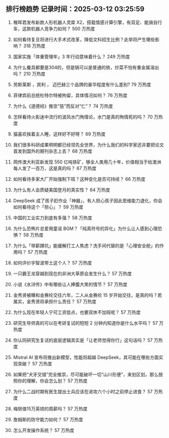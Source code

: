 
## 排行榜趋势 记录时间：2025-03-12 03:25:59
  
  1. 稚晖君发布新款人形机器人灵犀 X2，搭载情感计算引擎，有双足、能骑自行车，这款机器人竞争力如何？ 500 万热度
    
  2. 如何看待复旦将进行大手术式改革，降低文科招生比例？此举将产生哪些影响？ 318 万热度
    
  3. 国家实施「体重管理年」3 年行动意味着什么？ 249 万热度
    
  4. 为什么餐具都要是304的，但是锅可以是普通的铁，炒菜不怕有重金属溶出吗？ 210 万热度
    
  5. 劳斯莱斯 ，宾利 ， 迈巴赫三个品牌的豪华程度有什么差别? 79 万热度
    
  6. 菲律宾前总统杜特尔特被拘留，具体情况如何？ 76 万热度
    
  7. 为什么《道德经》推崇“慈”而反对“仁”？ 74 万热度
    
  8. 怎样看待火影迷中流行的波风水门殉情论，水门是真的殉情死的吗？ 70 万热度
    
  9. 猫喜欢挨着主人睡，这样好不好呀？ 69 万热度
    
  10. 我们很多科研成果明明都已经领先全世界，为什么我们的科学家还非要把论文首发到国外的期刊杂志上去？ 68 万热度
    
  11. 网传澳大利亚新发现 550 亿吨铁矿，够全人类用几十年，价值相当于给澳洲每人发了一百万，这是真的吗？ 67 万热度
    
  12. 如何看待多家大厂开始强制下班？这种变化是否可持续？ 66 万热度
    
  13. 为什么有人会质疑美国登月的真实性？ 64 万热度
    
  14. DeepSeek 成了孩子赶作业「神器」，有人担心孩子因此思维能力退化，你会如何看待这个「担心」？ 59 万热度
    
  15. 中国的工业实力到底有多强？ 58 万热度
    
  16. 为什么恐怖片总爱用童谣 BGM？「纯真符号的异化」为什么让人感到心理恐惧？ 58 万热度
    
  17. 为什么「带薪蹲坑」能缓解打工人焦虑？洗手间代替的是「心理安全舱」的作用吗？ 57 万热度
    
  18. 如何评价宇智波带土这个人？ 57 万热度
    
  19. 一只霸王龙穿越到现在的非洲大草原会发生什么？ 57 万热度
    
  20. 小说《水浒传》中有哪些让人捧腹大笑的情节？ 57 万热度
    
  21. 金秀贤被曝和金赛纶交往六年，二人从金赛纶 15 岁开始交往，是真的吗？若属实，金秀贤将承担什么责任？ 57 万热度
    
  22. 为什么现在年轻人宁可工资低点，也要双休不加班呢？ 57 万热度
    
  23. 研究生导师真的可以在考研复试的短短 2 分钟内知道你是什么水平吗？ 57 万热度
    
  24. 你认同研究生复试的底层逻辑其实是「让老师觉得你行」这句话吗？ 57 万热度
    
  25. Mistral AI 宣布将推出新模型，性能将超越 DeepSeek，其可能在哪些方面实现突破？ 57 万热度
    
  26. 如果把“犬牙交错”完全推崇，尽可能破坏一切“山川形便”，来划区划，那么按照你的理解，你会怎么划？ 57 万热度
    
  27. 为什么二战时期有医生提出士兵应该在进攻六个小时之前停止进食？ 57 万热度
    
  28. 梅努值15万英镑的周薪吗？ 57 万热度
    
  29. 詹姆斯的防守能力如何？ 57 万热度
    
  30. 怎么开发操作系统？ 57 万热度
    